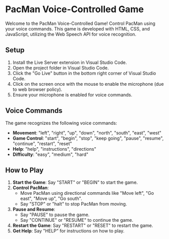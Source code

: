 # PacMan Voice-Controlled Game

Welcome to the PacMan Voice-Controlled Game! Control PacMan using your voice commands. This game is developed with HTML, CSS, and JavaScript, utilizing the Web Speech API for voice recognition.

## Setup
1. Install the Live Server extension in Visual Studio Code.
2. Open the project folder in Visual Studio Code.
3. Click the "Go Live" button in the bottom right corner of Visual Studio Code.
4. Click on the screen once with the mouse to enable the microphone (due to web browser policy).
5. Ensure your microphone is enabled for voice commands.

## Voice Commands
The game recognizes the following voice commands:
- **Movement**: "left", "right", "up", "down", "north", "south", "east", "west"
- **Game Control**: "start", "begin", "stop", "keep going", "pause", "resume", "continue", "restart", "reset"
- **Help**: "help", "instructions", "directions"
- **Difficulty**: "easy", "medium", "hard"

## How to Play
1. **Start the Game**: Say "START" or "BEGIN" to start the game.
2. **Control PacMan**:
   - Move PacMan using directional commands like "Move left", "Go east", "Move up", "Go south".
   - Say "STOP" or "halt" to stop PacMan from moving.
3. **Pause and Resume**:
   - Say "PAUSE" to pause the game.
   - Say "CONTINUE" or "RESUME" to continue the game.
4. **Restart the Game**: Say "RESTART" or "RESET" to restart the game.
5. **Get Help**: Say "HELP" for instructions on how to play.



